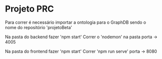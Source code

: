 # Projeto PRC

Para correr é necessário importar a ontologia para o GraphDB sendo o nome do repositório 'projetoBeta'

Na pasta do backend fazer 'npm start'
Correr o 'nodemon' na pasta
porta -> 4005

Na pasta do frontend fazer 'npm start'
Correr 'npm run serve'
porta -> 8080
